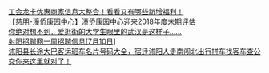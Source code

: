   
[工会龙卡优惠商家信息大整合！看看又有哪些新增福利！](http://www.dianyue.me/archives/425/t9b8g2pkkqmceh3j/)  
[【慈朋-潼侨康园中心】潼侨康园中心迎来2018年度末期评估](http://www.dianyue.me/archives/052/mcuuuslgyyo6ey2u/)  
[你绝对想不到，爱逛街的大学生眼里的武汉是这样子……](http://www.dianyue.me/archives/601/knbubdjs6e0et6sj/)  
[射阳招聘网一周招聘信息[7月10日]](http://www.dianyue.me/archives/812/9namqps9m32rrim0/)  
[沭阳县长途大巴客运班车名片号码大全，宿迁沭阳人走南闯北出行拼车找客车查公交你来这里就对了！](http://www.dianyue.me/archives/538/0bho2rmjt3qfwv6n/)